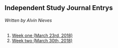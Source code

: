## Independent Study Journal Entrys
###### Written by Alvin Nieves

1. [Week one (March 23rd, 2018)](/marchTwentythird.md)
2. [Week two (March 30th, 2018)](/marchThirty.md)